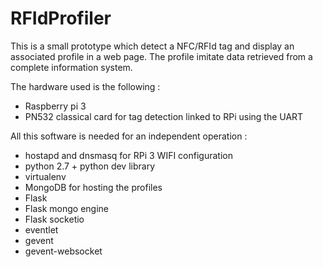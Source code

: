 # RFIdProfiler

This is a small prototype which detect a NFC/RFId tag and display an associated profile in a web page. The profile imitate data retrieved from a complete information system.

The hardware used is the following :

- Raspberry pi 3
- PN532 classical card for tag detection linked to RPi using the UART


All this software is needed for an independent operation :

- hostapd and dnsmasq for RPi 3 WIFI configuration
- python 2.7 + python dev library
- virtualenv
- MongoDB for hosting the profiles
- Flask
- Flask mongo engine
- Flask socketio
- eventlet
- gevent
- gevent-websocket


